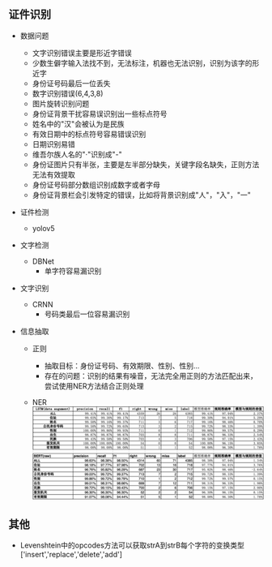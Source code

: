 ## 证件识别

* 数据问题
  * 文字识别错误主要是形近字错误
  * 少数生僻字输入法找不到，无法标注，机器也无法识别，识别为该字的形近字
  * 身份证号码最后一位丢失
  * 数字识别错误(6,4,3,8)
  * 图片旋转识别问题
  * 身份证背景干扰容易误识别出一些标点符号
  * 姓名中的"汉"会被认为是民族
  * 有效日期中的标点符号容易错误识别
  * 日期识别易错
  * 维吾尔族人名的"·"识别成"-"
  * 身份证图片只有半张，主要是左半部分缺失，关键字段名缺失，正则方法无法有效提取
  * 身份证号码部分数组识别成数字或者字母
  * 身份证背景栏会引发特定的错误，比如将背景识别成"人"，"入"，"一"
  


* 证件检测
  * yolov5
* 文字检测
  * DBNet
    * 单字符容易漏识别
* 文字识别
  * CRNN
    * 号码类最后一位容易漏识别
* 信息抽取
    * 正则
      * 抽取目标：身份证号码、有效期限、性别、性别...
      * 存在的问题：识别的结果有噪音，无法完全用正则的方法匹配出来，尝试使用NER方法结合正则处理

    * NER
      ![身份证NER结果比较](../其他/data/idcard_ner.png)
    
## 其他
* Levenshtein中的opcodes方法可以获取strA到strB每个字符的变换类型['insert','replace','delete','add']